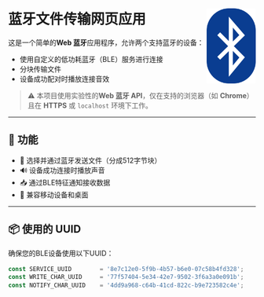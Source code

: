 # 蓝牙文件传输网页应用 <img src="./public/favicon-32x32.png" align="right" width="100">

这是一个简单的**Web 蓝牙**应用程序，允许两个支持蓝牙的设备：

- 使用自定义的低功耗蓝牙（BLE）服务进行连接  
- 分块传输文件  
- 设备成功配对时播放连接音效

> ⚠️ 本项目使用实验性的**Web 蓝牙 API**，仅在支持的浏览器（如 **Chrome**）且在 **HTTPS** 或 `localhost` 环境下工作。

---

## 🔧 功能

- 📂 选择并通过蓝牙发送文件（分成512字节块）  
- 🔊 设备成功连接时播放声音  
- 📥 通过BLE特征通知接收数据  
- 📱 兼容移动设备和桌面

---

## 📦 使用的 UUID

确保您的BLE设备使用以下UUID：

```js
const SERVICE_UUID        = '8e7c12e0-5f9b-4b57-b6e0-07c58b4fd328';
const WRITE_CHAR_UUID     = '77f57404-5e34-42e7-9502-3f6a3a0e091b';
const NOTIFY_CHAR_UUID    = '4dd9a968-c64b-41cd-822c-b9e723582c4e';
